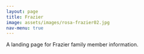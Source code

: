 ```yaml
---
layout: page
title: Frazier
image: assets/images/rosa-frazier02.jpg
nav-menu: true
---
```


A landing page for Frazier family member information.
